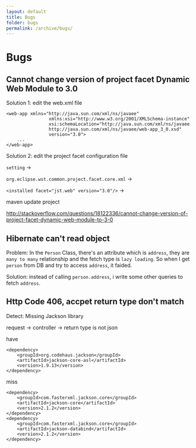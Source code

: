 ```yaml
---
layout: default
title: Bugs
folder: bugs
permalink: /archive/bugs/
---
```


# Bugs

## Cannot change version of project facet Dynamic Web Module to 3.0
Solution 1: edit the web.xml file

~~~
<web-app xmlns="http://java.sun.com/xml/ns/javaee"
				xmlns:xsi="http://www.w3.org/2001/XMLSchema-instance"
    			xsi:schemaLocation="http://java.sun.com/xml/ns/javaee
          		http://java.sun.com/xml/ns/javaee/web-app_3_0.xsd"
    			version="3.0">
	...
</web-app>
~~~

Solution 2: edit the project facet configuration file

`setting` ->

`org.eclipse.wst.common.project.facet.core.xml` ->

`<installed facet="jst.web" version="3.0"/>` ->

maven update project

<http://stackoverflow.com/questions/18122336/cannot-change-version-of-project-facet-dynamic-web-module-to-3-0>

## Hibernate can't read object
Problem:
In the `Person` Class, there's an attribute which is `address`, they are `many to many` relationship and the fetch type is `lazy loading`.
So when I get `person` from DB and try to access `address`, it faided.

Solution:
instead of calling `person.address`, i write some other queries to fetch `address`.

## Http Code 406, accpet return type don't match
Detect: Missing Jackson library

request -> controller -> return type is not json

have

~~~
<dependency>
	<groupId>org.codehaus.jackson</groupId>
	<artifactId>jackson-core-asl</artifactId>
	<version>1.9.13</version>
</dependency>
~~~

miss

~~~
<dependency>
	<groupId>com.fasterxml.jackson.core</groupId>
	<artifactId>jackson-core</artifactId>
	<version>2.1.2</version>
</dependency>
<dependency>
	<groupId>com.fasterxml.jackson.core</groupId>
	<artifactId>jackson-databind</artifactId>
	<version>2.1.2</version>
</dependency>
~~~

